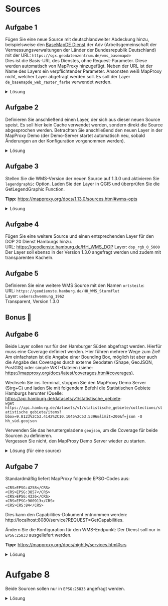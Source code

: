 # Sources

## Aufgabe 1
Fügen Sie eine neue Source mit deutschlandweiter Abdeckung hinzu, beispielsweise den [BaseMapDE Dienst](https://basemap.de/web_raster/) der Adv (Arbeitsgemeinschaft der Vermessungsverwaltungen der Länder der Bundesrepublik Deutschland) mit der URL: `https://sgx.geodatenzentrum.de/wms_basemapde`  
Dies ist die Basis-URL des Dienstes, ohne Request-Parameter. Diese werden automatisch von MapProxy hinzugefügt. Neben der URL ist der Name des Layers ein verpflichtender Parameter. Ansonsten weiß MapProxy nicht, welcher Layer abgefragt werden soll. Es soll der Layer `de_basemapde_web_raster_farbe` verwendet werden.

<details><summary>Lösung</summary>
<p>

```yaml
sources:
  basemap_de_source:
    type: wms
    req:
      url: https://sgx.geodatenzentrum.de/wms_basemapde
      layers: de_basemapde_web_raster_farbe
```
</p>
</details>

## Aufgabe 2
Definieren Sie anschließend einen Layer, der sich aus dieser neuen Source speist. Es soll hier kein Cache verwendet werden, sondern direkt die Source abgesprochen werden. Betrachten Sie anschließend den neuen Layer in der MapProxy Demo (der Demo-Server startet automatisch neu, sobald Änderungen an der Konfiguration vorgenommen werden).

<details><summary>Lösung</summary>
<p>

```yaml
layers:
  - name: basemap_de
    title: Basemap DE
    sources: [basemap_de_source]
```
</p>
</details>

## Aufgabe 3
Stellen Sie die WMS-Version der neuen Source auf 1.3.0 und aktivieren Sie `legendgraphic` Option. Laden Sie den Layer in QGIS und überprüfen Sie die GetLegendGraphic Function.

**Tipp:** https://mapproxy.org/docs/1.13.0/sources.html#wms-opts

<details><summary>Lösung</summary>
<p>

```yaml
  basemap_de_source:
    type: wms
    req:
      url: https://sgx.geodatenzentrum.de/wms_basemapde
      layers: de_basemapde_web_raster_farbe
    wms_opts:
      version: 1.3.0
      legendgraphic: true
```
</p>
</details>

## Aufgabe 4
Fügen Sie eine weitere Source und einen entsprechenden Layer für den DOP 20 Dienst Hamburgs hinzu.  
URL: https://geodienste.hamburg.de/HH_WMS_DOP
Layer: `dop_rgb_0_5000`  
Der Layer soll ebenso in der Version 1.3.0 angefragt werden und zudem mit transparenten Kacheln.

## Aufgabe 5
Definieren Sie eine weitere WMS Source mit den Namen `ortsteile`:  
URL: `https://geodienste.hamburg.de/HH_WMS_Sturmflut`   
Layer: `ueberschwemmung_1962`  
Transparent, Version 1.3.0

## Bonus 🎁

## Aufgabe 6
Beide Layer sollen nur für den Hamburger Süden abgefragt werden. Hierfür muss eine Coverage definiert werden.
Hier führen mehrere Wege zum Ziel! Am einfachsten ist die Angabe einer Bounding Box, möglich ist aber auch die Angabe des Coverages durch externe Geodaten (Shape, GeoJSON, PostGIS) oder simple WKT-Dateien (siehe: https://mapproxy.org/docs/latest/coverages.html#coverages).  

Wechseln Sie ins Terminal, stoppen Sie den MapProxy Demo Server (Strg+C) und laden Sie mit folgendem Befehl die Statistischen Gebiete Hamburgs herunter (Quelle: https://api.hamburg.de/datasets/v1/statistische_gebiete:  
`wget https://api.hamburg.de/datasets/v1/statistische_gebiete/collections/statistische_gebiete/items?bbox=9.8123%2C53.4142%2C10.1045%2C53.5396&limit=200&f=json -O hh_süd.geojson`

Verwenden Sie das heruntergeladene `geojson`, um die Coverage für beide Sourcen zu definieren.  
Vergessen Sie nicht, den MapProxy Demo Server wieder zu starten.

<details><summary>Lösung (für eine source)</summary>
<p>

```yaml
  dop20_source:
    type: wms
    req:
      url: https://geodienste.hamburg.de/HH_WMS_DOP
      layers: dop_rgb_0_5000
      transparent: true
    wms_opts:
      version: 1.3.0
    coverage:
      datasource: ./hh_süd.geojson
      srs: EPSG:4326
```
</p>
</details>

## Aufgabe 7
Standardmäßig liefert MapProxy folgende EPSG-Codes aus:
```
<CRS>EPSG:4258</CRS>
<CRS>EPSG:3857</CRS>
<CRS>EPSG:4326</CRS>
<CRS>EPSG:900913</CRS>
<CRS>CRS:84</CRS>
```
Dies kann den Capabilities-Dokument entnommen werden: http://localhost:8080/service?REQUEST=GetCapabilities.

Ändern Sie die Konfiguration für den WMS-Endpunkt: Der Dienst soll nur in `EPSG:25833` ausgeliefert werden.

**Tipp:** https://mapproxy.org/docs/nightly/services.html#srs

<details><summary>Lösung</summary>
<p>

```yaml
services:
  demo:
  wms:
    srs: ['EPSG:25833']
    md:
      title: MapProxy WMS Proxy
      abstract: This is a minimal MapProxy example.
```
</p>
</details>

# Aufgabe 8
Beide Sourcen sollen nur in `EPSG:25833` angefragt werden.

<details><summary>Lösung</summary>
<p>

```yaml
sources:
  basemap_de_source:
    type: wms
    req:
      url: https://sgx.geodatenzentrum.de/wms_basemapde
      layers: de_basemapde_web_raster_farbe
    supported_srs: ['EPSG:25833']
    wms_opts:
      version: 1.3.0
      legendgraphic: true
    coverage:
      datasource: ./berlin_bezirke.geojson
      srs: EPSG:4326
```
</p>
</details>
